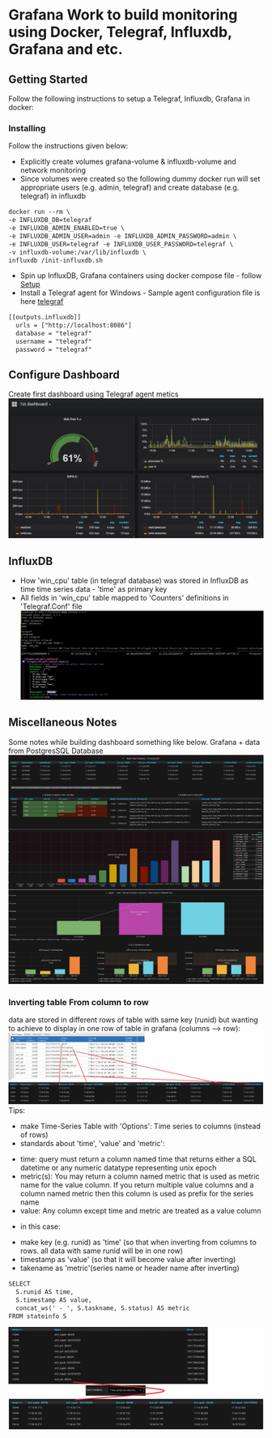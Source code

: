 # Grafana Work to build monitoring using Docker, Telegraf, Influxdb, Grafana and etc.


## Getting Started
Follow the following instructions to setup a Telegraf, Influxdb, Grafana in docker:

### Installing
Follow the instructions given below:
* Explicitly create volumes grafana-volume & influxdb-volume and network monitoring
* Since volumes were created so the following dummy docker run will set appropriate users (e.g. admin, telegraf)  and create database (e.g. telegraf) in influxdb  
```
docker run --rm \
-e INFLUXDB_DB=telegraf 
-e INFLUXDB_ADMIN_ENABLED=true \
-e INFLUXDB_ADMIN_USER=admin -e INFLUXDB_ADMIN_PASSWORD=admin \
-e INFLUXDB_USER=telegraf -e INFLUXDB_USER_PASSWORD=telegraf \
-v influxdb-volume:/var/lib/influxdb \
influxdb /init-influxdb.sh 
```
* Spin up InfluxDB, Grafana containers using docker compose file - follow [Setup](https://towardsdatascience.com/get-system-metrics-for-5-min-with-docker-telegraf-influxdb-and-grafana-97cfd957f0ac)
* Install a Telegraf agent for Windows - Sample agent configuration file is here [telegraf](https://github.com/kangli914/grafana/blob/master/telegraf.conf)
```
[[outputs.influxdb]]
  urls = ["http://localhost:8086"]
  database = "telegraf"
  username = "telegraf"
  password = "telegraf"
```
## Configure Dashboard 
Create first dashboard using Telegraf agent metics
![alt](https://github.com/kangli914/grafana/blob/master/pic/dashboard.png "Dashboard")

## InfluxDB
* How 'win_cpu' table (in telegraf database) was stored in InfluxDB as time time series data - 'time' as primary key
* All fields in 'win_cpu' table mapped to 'Counters' definitions in 'Telegraf.Conf' file
![alt](https://github.com/kangli914/grafana/blob/master/pic/influxdb.png "influxdb")

## Miscellaneous Notes
Some notes while building dashboard something like below. Grafana + data from PostgresSQL Database
![alt](https://github.com/kangli914/grafana/blob/master/pic/examples.png "Dashboard")

### Inverting table From column to row 
data are stored in different rows of table with same key (runid) but wanting to achieve to display in one row of table in grafana (columns --> row):
![alt](https://github.com/kangli914/grafana/blob/master/pic/table_col2row.png "table1")
Tips:
* make Time-Series Table with 'Options': Time series to columns (instead of rows)
* standards about 'time', 'value' and 'metric':
- time: query must return a column named time that returns either a SQL datetime or any numeric datatype representing unix epoch
- metric(s): You may return a column named metric that is used as metric name for the value column. If you return multiple value columns and a column named metric then this column is used as prefix for the series name
- value: Any column except time and metric are treated as a value column 
* in this case:
- make key (e.g. runid) as 'time' (so that when inverting from columns to rows. all data with same runid will be in one row)
- timestamp as 'value' (so that it will become value after inverting)
- takename as 'metric'(series name or header name after inverting)  
```
SELECT 
  S.runid AS time,
  S.timestamp AS value,
  concat_ws(' - ', S.taskname, S.status) AS metric
FROM stateinfo S
``` 
![alt](https://github.com/kangli914/grafana/blob/master/pic/table_col2row2.png "table2")